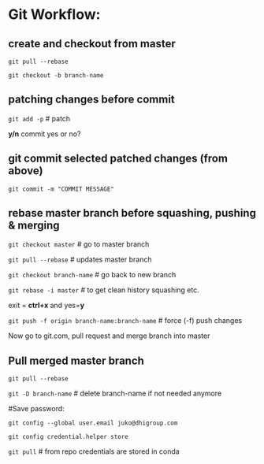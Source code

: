 
# Git Workflow:
## create and checkout from master

`git pull --rebase`

`git checkout -b branch-name`

## patching changes before commit

`git add -p` # patch

 **y/n** commit yes or no?

## git commit selected patched changes (from above)

`git commit -m "COMMIT MESSAGE"`

## rebase master branch before squashing, pushing & merging

`git checkout master`  # go to master branch

`git pull --rebase`  # updates master branch

`git checkout branch-name`  # go back to new branch

`git rebase -i master`  # to get clean history squashing etc.

  exit = **ctrl+x** and yes=**y**

`git push -f origin branch-name:branch-name`  # force (-f) push changes

Now go to git.com, pull request and merge branch into master

## Pull merged master branch

`git pull --rebase`

`git -D branch-name`  # delete branch-name if not needed anymore


#Save password:

`git config --global user.email juko@dhigroup.com`

`git config credential.helper store`

`git pull` # from repo credentials are stored in conda
